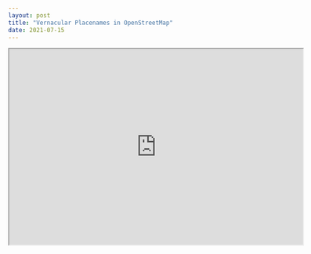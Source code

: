 ```yaml
---
layout: post
title: "Vernacular Placenames in OpenStreetMap"
date: 2021-07-15
---
```


<iframe id="inlineFrameExample"
    title="Inline Frame Example"
    width="600"
    height="400"
    src="https://www.openstreetmap.org/export/embed.html?bbox=-2.2941035032,52.3164907934,-2.2633332014,52.3284125945&layer=mapnik">
</iframe>


